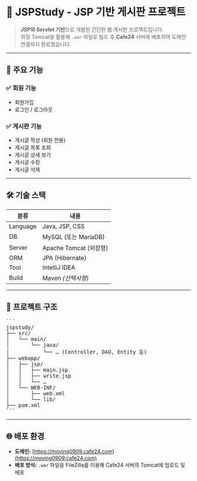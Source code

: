 # 📝 JSPStudy - JSP 기반 게시판 프로젝트

> **JSP와 Servlet 기반**으로 개발된 간단한 웹 게시판 프로젝트입니다.  
> 외장 Tomcat을 활용해 `.war` 파일로 빌드 후 **Cafe24** 서버에 배포하여 도메인 연결까지 완료했습니다.

---

## 📌 주요 기능

### ✅ 회원 기능
- 회원가입
- 로그인 / 로그아웃

### ✅ 게시판 기능
- 게시글 작성 (회원 전용)
- 게시글 목록 조회
- 게시글 상세 보기
- 게시글 수정
- 게시글 삭제

---

## 🛠 기술 스택

| 분류     | 내용                           |
|----------|--------------------------------|
| Language | Java, JSP, CSS                 |
| DB       | MySQL (또는 MariaDB)           |
| Server   | Apache Tomcat (외장형)         |
| ORM      | JPA (Hibernate)                |
| Tool     | IntelliJ IDEA                  |
| Build    | Maven *(선택사항)*             |

---

## 📂 프로젝트 구조 
<pre>
```
jspstudy/
├── src/
│   └── main/
│       └── java/
│           └── … (Controller, DAO, Entity 등)
├── webapp/
│   ├── jsp/
│   │   ├── main.jsp
│   │   ├── write.jsp
│   │   └── …
│   └── WEB-INF/
│       ├── web.xml
│       └── lib/
├── pom.xml
```
</pre>



---

## 🌐 배포 환경

- **도메인:** [https://moving0909.cafe24.com](https://moving0909.cafe24.com)
- **배포 방식:** `.war` 파일을 FileZilla를 이용해 Cafe24 서버의 Tomcat에 업로드 및 배포
